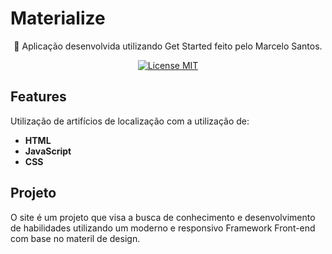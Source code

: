 # Materialize

</h1>

<p align="center"> 🚀 Aplicação desenvolvida utilizando Get Started feito pelo Marcelo Santos.

<p align="center">
  <a href="https://opensource.org/licenses/MIT">
    <img src="https://img.shields.io/badge/License-MIT-blue.svg" alt="License MIT">
  </a>
</p>

## Features
Utilização de artifícios de localização com a utilização de:

-  **HTML**
-  **JavaScript**
-  **CSS**

## Projeto

O site é um projeto que visa a busca de conhecimento e desenvolvimento de habilidades utilizando um moderno e responsivo Framework Front-end com base no materil de design.